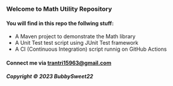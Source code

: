 ### Welcome to Math Utility Repository
#### You will find in this repo the follwing stuff:

* A Maven project to demonstrate the Math library
* A Unit Test test script using JUnit Test framework
* A CI (Continuous Integration) script runnig on GitHub Actions

#### Connect me via trantri15963@gmail.com
##### Copyright &#169; 2023 BubbySweet22